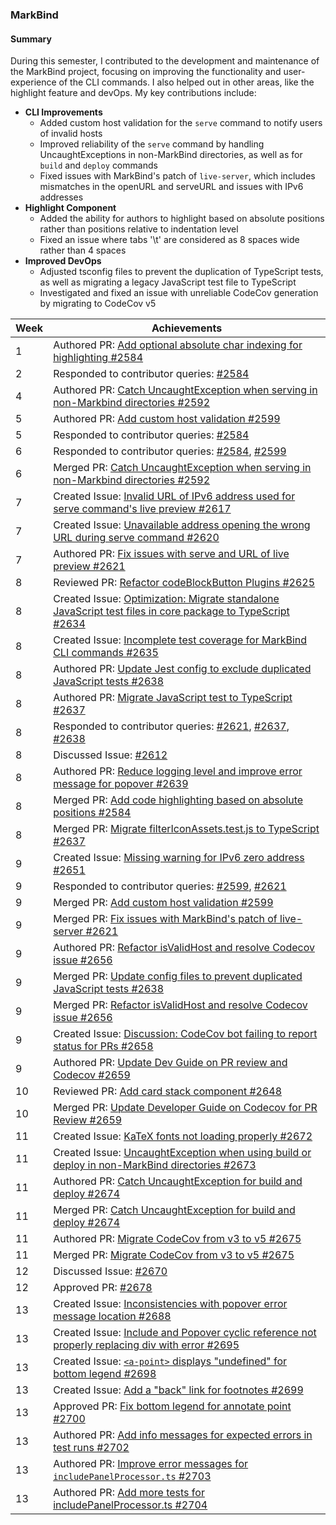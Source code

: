 ### MarkBind

#### Summary
During this semester, I contributed to the development and maintenance of the MarkBind project, focusing on improving the functionality and user-experience of the CLI commands. I also helped out in other areas, like the highlight feature and devOps. My key contributions include:

- **CLI Improvements**
    - Added custom host validation for the `serve` command to notify users of invalid hosts
    - Improved reliability of the `serve` command by handling UncaughtExceptions in non-MarkBind directories, as well as for `build` and `deploy` commands
    - Fixed issues with MarkBind's patch of `live-server`, which includes mismatches in the openURL and serveURL and issues with IPv6 addresses
- **Highlight Component**
    - Added the ability for authors to highlight based on absolute positions rather than positions relative to indentation level
    - Fixed an issue where tabs '\t' are considered as 8 spaces wide rather than 4 spaces
- **Improved DevOps**
    - Adjusted tsconfig files to prevent the duplication of TypeScript tests, as well as migrating a legacy JavaScript test file to TypeScript
    - Investigated and fixed an issue with unreliable CodeCov generation by migrating to CodeCov v5

| Week | Achievements |
| ---- | ------------ |
| 1 | Authored PR: [Add optional absolute char indexing for highlighting #2584](https://github.com/MarkBind/markbind/pull/2584) |
| 2 | Responded to contributor queries: [#2584](https://github.com/MarkBind/markbind/pull/2584) |
| 4 | Authored PR: [Catch UncaughtException when serving in non-Markbind directories #2592](https://github.com/MarkBind/markbind/pull/2592) |
| 5 | Authored PR: [Add custom host validation #2599](https://github.com/MarkBind/markbind/pull/2599) |
| 5 | Responded to contributor queries: [#2584](https://github.com/MarkBind/markbind/pull/2584) |
| 6 | Responded to contributor queries: [#2584](https://github.com/MarkBind/markbind/pull/2584), [#2599](https://github.com/MarkBind/markbind/pull/2599) |
| 6 | Merged PR: [Catch UncaughtException when serving in non-Markbind directories #2592](https://github.com/MarkBind/markbind/pull/2592) |
| 7 | Created Issue: [Invalid URL of IPv6 address used for serve command's live preview #2617](https://github.com/MarkBind/markbind/issues/2617) |
| 7 | Created Issue: [Unavailable address opening the wrong URL during serve command #2620](https://github.com/MarkBind/markbind/issues/2620) |
| 7 | Authored PR: [Fix issues with serve and URL of live preview #2621](https://github.com/MarkBind/markbind/pull/2621) |
| 8 | Reviewed PR: [Refactor codeBlockButton Plugins #2625](https://github.com/MarkBind/markbind/pull/2625) |
| 8 | Created Issue: [Optimization: Migrate standalone JavaScript test files in core package to TypeScript #2634](https://github.com/MarkBind/markbind/issues/2634) |
| 8 | Created Issue: [Incomplete test coverage for MarkBind CLI commands #2635](https://github.com/MarkBind/markbind/issues/2635) |
| 8 | Authored PR: [Update Jest config to exclude duplicated JavaScript tests #2638](https://github.com/MarkBind/markbind/pull/2638) |
| 8 | Authored PR: [Migrate JavaScript test to TypeScript #2637](https://github.com/MarkBind/markbind/pull/2637) |
| 8 | Responded to contributor queries: [#2621](https://github.com/MarkBind/markbind/pull/2621), [#2637](https://github.com/MarkBind/markbind/pull/2637), [#2638](https://github.com/MarkBind/markbind/pull/2638) |
| 8 | Discussed Issue: [#2612](https://github.com/MarkBind/markbind/issues/2612) |
| 8 | Authored PR: [Reduce logging level and improve error message for popover #2639](https://github.com/MarkBind/markbind/pull/2639) |
| 8 | Merged PR: [Add code highlighting based on absolute positions #2584](https://github.com/MarkBind/markbind/pull/2584) |
| 8 | Merged PR: [Migrate filterIconAssets.test.js to TypeScript #2637](https://github.com/MarkBind/markbind/pull/2637) |
| 9 | Created Issue: [Missing warning for IPv6 zero address #2651](https://github.com/MarkBind/markbind/issues/2651) |
| 9 | Responded to contributor queries: [#2599](https://github.com/MarkBind/markbind/pull/2599), [#2621](https://github.com/MarkBind/markbind/pull/2621) |
| 9 | Merged PR: [Add custom host validation #2599](https://github.com/MarkBind/markbind/pull/2599) |
| 9 | Merged PR: [Fix issues with MarkBind's patch of live-server #2621](https://github.com/MarkBind/markbind/pull/2621) |
| 9 | Authored PR: [Refactor isValidHost and resolve Codecov issue #2656](https://github.com/MarkBind/markbind/pull/2656) |
| 9 | Merged PR: [Update config files to prevent duplicated JavaScript tests #2638](https://github.com/MarkBind/markbind/pull/2638) |
| 9 | Merged PR: [Refactor isValidHost and resolve Codecov issue #2656](https://github.com/MarkBind/markbind/pull/2656) |
| 9 | Created Issue: [Discussion: CodeCov bot failing to report status for PRs #2658](https://github.com/MarkBind/markbind/issues/2658) |
| 9 | Authored PR: [Update Dev Guide on PR review and Codecov #2659](https://github.com/MarkBind/markbind/pull/2659) |
| 10 | Reviewed PR: [Add card stack component #2648](https://github.com/MarkBind/markbind/pull/2648) |
| 10 | Merged PR: [Update Developer Guide on Codecov for PR Review #2659](https://github.com/MarkBind/markbind/pull/2659) |
| 11 | Created Issue: [KaTeX fonts not loading properly #2672](https://github.com/MarkBind/markbind/issues/2672) |
| 11 | Created Issue: [UncaughtException when using build or deploy in non-MarkBind directories #2673](https://github.com/MarkBind/markbind/issues/2673) |
| 11 | Authored PR: [Catch UncaughtException for build and deploy #2674](https://github.com/MarkBind/markbind/pull/2674) |
| 11 | Merged PR: [Catch UncaughtException for build and deploy #2674](https://github.com/MarkBind/markbind/pull/2674) |
| 11 | Authored PR: [Migrate CodeCov from v3 to v5 #2675](https://github.com/MarkBind/markbind/pull/2675) |
| 11 | Merged PR: [Migrate CodeCov from v3 to v5 #2675](https://github.com/MarkBind/markbind/pull/2675) |
| 12 | Discussed Issue: [#2670](https://github.com/MarkBind/markbind/issues/2670) |
| 12 | Approved PR: [#2678](https://github.com/MarkBind/markbind/pull/2678) |
| 13 | Created Issue: [Inconsistencies with popover error message location #2688](https://github.com/MarkBind/markbind/issues/2688) |
| 13 | Created Issue: [Include and Popover cyclic reference not properly replacing div with error #2695](https://github.com/MarkBind/markbind/issues/2695) |
| 13 | Created Issue: [`<a-point>` displays "undefined" for bottom legend #2698](https://github.com/MarkBind/markbind/issues/2698) |
| 13 | Created Issue: [Add a "back" link for footnotes #2699](https://github.com/MarkBind/markbind/issues/2699) |
| 13 | Approved PR: [Fix bottom legend for annotate point #2700](https://github.com/MarkBind/markbind/pull/2700) |
| 13 | Authored PR: [Add info messages for expected errors in test runs #2702](https://github.com/MarkBind/markbind/pull/2702) |
| 13 | Authored PR: [Improve error messages for `includePanelProcessor.ts` #2703](https://github.com/MarkBind/markbind/pull/2703) |
| 13 | Authored PR: [Add more tests for includePanelProcessor.ts #2704](https://github.com/MarkBind/markbind/pull/2704) |
